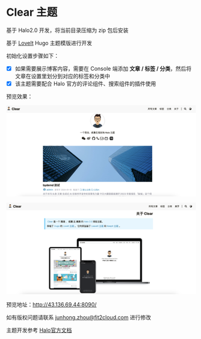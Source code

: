 # Clear 主题

基于 Halo2.0 开发，将当前目录压缩为 zip 包后安装

基于 [LoveIt](https://github.com/dillonzq/LoveIt) Hugo 主题模版进行开发

初始化设置步骤如下：

- [x] 如果需要展示博客内容，需要在 Console 端添加 **文章 / 标签 / 分类**，然后将文章在设置里划分到对应的标签和分类中
- [x] 该主题需要配合 Halo 官方的评论组件、搜索组件的插件使用

预览效果：

![clear1.jpg](clear1.jpg)

![clear2.jpg](clear2.jpg)

预览地址：<http://43.136.69.44:8090/>

如有版权问题请联系 <junhong.zhou@fit2cloud.com> 进行修改

主题开发参考 [Halo官方文档](https://docs.halo.run)
